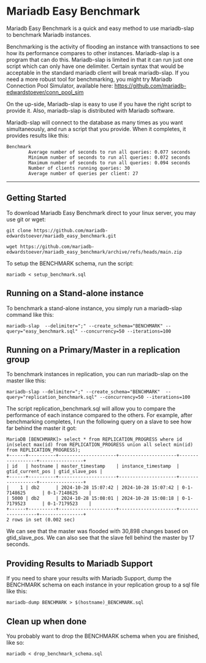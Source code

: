 # Mariadb Easy Benchmark

Mariadb Easy Benchmark is a quick and easy method to use mariadb-slap to benchmark Mariadb instances.

Benchmarking is the activity of flooding an instance with transactions to see how its performance compares to other instances. Mariadb-slap is a program that can do this. Mariadb-slap is limited in that it can run just one script which can only have one delimiter. Certain syntax that would be acceptable in the standard mariadb client will break mariadb-slap. If you need a more robust tool for benchmarking, you might try Mariadb Connection Pool Simulator, available here: https://github.com/mariadb-edwardstoever/conn_pool_sim

On the up-side, Mariadb-slap is easy to use if you have the right script to provide it. Also, mariadb-slap is distributed with Mariadb software.

Mariadb-slap will connect to the database as many times as you want simultaneously, and run a script that you provide. When it completes, it provides results like this:
```
Benchmark
        Average number of seconds to run all queries: 0.077 seconds
        Minimum number of seconds to run all queries: 0.072 seconds
        Maximum number of seconds to run all queries: 0.094 seconds
        Number of clients running queries: 30
        Average number of queries per client: 27
```
---
## Getting Started

To download Mariadb Easy Benchmark direct to your linux server, you may use git or wget:
```
git clone https://github.com/mariadb-edwardstoever/mariadb_easy_benchmark.git
```

```
wget https://github.com/mariadb-edwardstoever/mariadb_easy_benchmark/archive/refs/heads/main.zip
```

To setup the BENCHMARK schema, run the script:
```
mariadb < setup_benchmark.sql
```

## Running on a Stand-alone instance

To benchmark a stand-alone instance, you simply run a mariadb-slap command like this:

```
mariadb-slap  --delimiter=";" --create_schema="BENCHMARK" --query="easy_benchmark.sql" --concurrency=50 --iterations=100
```

## Running on a Primary/Master in a replication group

To benchmark instances in replication, you can run mariadb-slap on the master like this:

```
mariadb-slap --delimiter=";" --create_schema="BENCHMARK"  --query="replication_benchmark.sql" --concurrency=50 --iterations=100
```

The script replication_benchmark.sql will allow you to compare the performance of each instance compared to the others. For example, after benchmarking completes, I run the following query on a slave to see how far behind the master it got:
```
MariaDB [BENCHMARK]> select * from REPLICATION_PROGRESS where id in(select max(id) from REPLICATION_PROGRESS union all select min(id) from REPLICATION_PROGRESS);
+------+----------+---------------------+---------------------+------------------+----------------+
| id   | hostname | master_timestamp    | instance_timestamp  | gtid_current_pos | gtid_slave_pos |
+------+----------+---------------------+---------------------+------------------+----------------+
|    1 | db2      | 2024-10-28 15:07:42 | 2024-10-28 15:07:42 | 0-1-7148625      | 0-1-7148625    |
| 5000 | db2      | 2024-10-28 15:08:01 | 2024-10-28 15:08:18 | 0-1-7179523      | 0-1-7179523    |
+------+----------+---------------------+---------------------+------------------+----------------+
2 rows in set (0.002 sec)
```
We can see that the master was flooded with 30,898 changes based on gtid_slave_pos. We can also see that the slave fell behind the master by 17 seconds.

## Providing Results to Mariadb Support

If you need to share your results with Mariadb Support, dump the BENCHMARK schema on each instance in your replication group to a sql file like this:
```
mariadb-dump BENCHMARK > $(hostname)_BENCHMARK.sql
```

## Clean up when done

You probably want to drop the BENCHMARK schema when you are finished, like so:
```
mariadb < drop_benchmark_schema.sql
```
